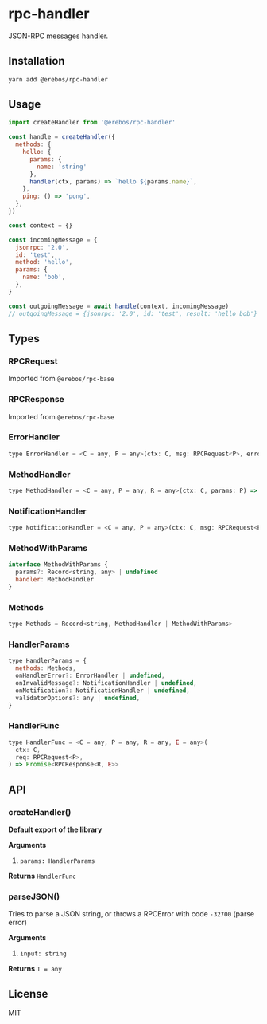 # rpc-handler

JSON-RPC messages handler.

## Installation

```sh
yarn add @erebos/rpc-handler
```

## Usage

```js
import createHandler from '@erebos/rpc-handler'

const handle = createHandler({
  methods: {
    hello: {
      params: {
        name: 'string'
      },
      handler(ctx, params) => `hello ${params.name}`,
    },
    ping: () => 'pong',
  },
})

const context = {}

const incomingMessage = {
  jsonrpc: '2.0',
  id: 'test',
  method: 'hello',
  params: {
    name: 'bob',
  },
}

const outgoingMessage = await handle(context, incomingMessage)
// outgoingMessage = {jsonrpc: '2.0', id: 'test', result: 'hello bob'}
```

## Types

### RPCRequest

Imported from `@erebos/rpc-base`

### RPCResponse

Imported from `@erebos/rpc-base`

### ErrorHandler

```js
type ErrorHandler = <C = any, P = any>(ctx: C, msg: RPCRequest<P>, error: Error) => void
```

### MethodHandler

```js
type MethodHandler = <C = any, P = any, R = any>(ctx: C, params: P) => R | Promise<R>
```

### NotificationHandler

```js
type NotificationHandler = <C = any, P = any>(ctx: C, msg: RPCRequest<P>) => void
```

### MethodWithParams

```js
interface MethodWithParams {
  params?: Record<string, any> | undefined
  handler: MethodHandler
}
```

### Methods

```js
type Methods = Record<string, MethodHandler | MethodWithParams>
```

### HandlerParams

```js
type HandlerParams = {
  methods: Methods,
  onHandlerError?: ErrorHandler | undefined,
  onInvalidMessage?: NotificationHandler | undefined,
  onNotification?: NotificationHandler | undefined,
  validatorOptions?: any | undefined,
}
```

### HandlerFunc

```js
type HandlerFunc = <C = any, P = any, R = any, E = any>(
  ctx: C,
  req: RPCRequest<P>,
) => Promise<RPCResponse<R, E>>
```

## API

### createHandler()

**Default export of the library**

**Arguments**

1.  `params: HandlerParams`

**Returns** `HandlerFunc`

### parseJSON()

Tries to parse a JSON string, or throws a RPCError with code `-32700` (parse error)

**Arguments**

1.  `input: string`

**Returns** `T = any`

## License

MIT
